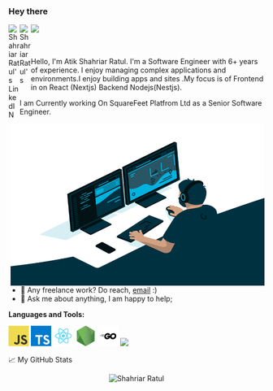 
### Hey there 

<a href="https://www.linkedin.com/in/shahriar-ratul/">
  <img align="left" alt="Shahriar Ratul's LinkedIN" width="22px" src="https://cdns.iconmonstr.com/wp-content/releases/preview/2012/240/iconmonstr-linkedin-3.png" />
</a>
<a href="https://sratul.com">
  <img align="left" alt="Shahriar Ratul's" width="22px" src="https://cdn-icons-png.flaticon.com/128/10856/10856864.png" />
</a>



![](https://visitor-badge.glitch.me/badge?page_id=shahriar-ratul)

<br />

Hello, I'm Atik Shahriar Ratul. I'm a Software Engineer with 6+ years of experience. I enjoy managing complex applications and environments.I enjoy building apps and sites .My focus is of Frontend in on React (Nextjs) Backend Nodejs(Nestjs).

I am Currently working On SquareFeet Platfrom Ltd as a Senior Software Engineer.

  <img align="right" alt="GIF" src="https://github.com/shahriar-ratul/shahriar-ratul/blob/main/code.gif?raw=true" width="500" height="320" />
  
- 💼 Any freelance work? Do reach, [email](mailto:ratul794@gmail.com) :)
- 💬 Ask me about anything, I am happy to help;

**Languages and Tools:**  

<code><img height="40" src="https://raw.githubusercontent.com/github/explore/80688e429a7d4ef2fca1e82350fe8e3517d3494d/topics/javascript/javascript.png"></code>
<code><img height="40" src="https://raw.githubusercontent.com/github/explore/80688e429a7d4ef2fca1e82350fe8e3517d3494d/topics/typescript/typescript.png"></code>
<code><img height="40" src="https://raw.githubusercontent.com/github/explore/80688e429a7d4ef2fca1e82350fe8e3517d3494d/topics/react/react.png"></code>
<code><img height="40" src="https://raw.githubusercontent.com/github/explore/80688e429a7d4ef2fca1e82350fe8e3517d3494d/topics/nodejs/nodejs.png"></code> 
<code><img height="40" src="https://raw.githubusercontent.com/github/explore/80688e429a7d4ef2fca1e82350fe8e3517d3494d/topics/go/go.png"></code>
<code><img height="40" src="https://camo.githubusercontent.com/4b0000b8e7a6449a924fe0212093b9f3936ef80cc8fdfbb770baad58f58b8c2c/68747470733a2f2f6e6573746a732e636f6d2f696d672f6c6f676f2d736d616c6c2e737667"></code> 


📈 My GitHub Stats

<p align="center"> <img src="https://github-readme-stats.vercel.app/api?username=shahriar-ratul&show_icons=true&theme=gotham" alt="Shahriar Ratul" />



